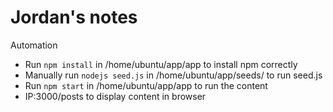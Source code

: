 # Jordan's notes
Automation
- Run `npm install` in /home/ubuntu/app/app to install npm correctly
- Manually run `nodejs seed.js` in /home/ubuntu/app/seeds/ to run seed.js
- Run `npm start` in /home/ubuntu/app/app to run the content
- IP:3000/posts to display content in browser